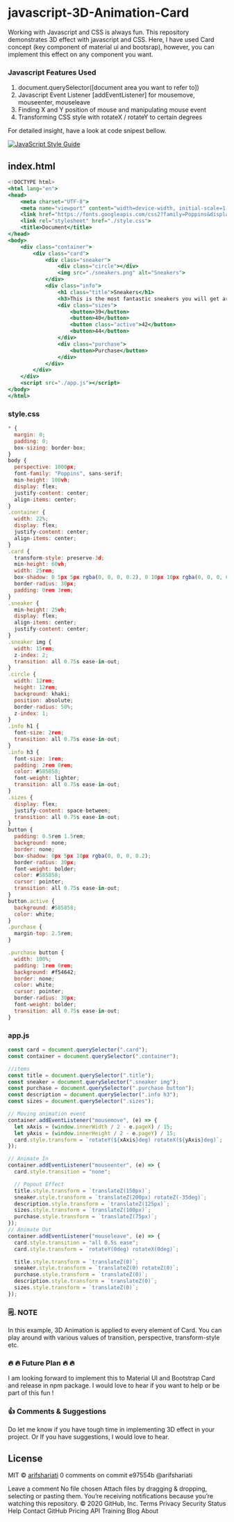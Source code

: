 
# javascript-3D-Animation-Card

Working with Javascript and CSS is always fun. This repository demonstrates 3D effect with javascript and CSS. Here, I have used Card concept (key component of material ui and bootsrap), however, you can implement this effect on any component you want.


### Javascript Features Used

1. document.querySelector([document area you want to refer to])
2. Javascript Event Listener [addEventListener] for mousemove, mouseenter, mouseleave
3. Finding X and Y position of mouse and manipulating mouse event
4. Transforming CSS style with rotateX / rotateY to certain degrees

For detailed insight, have a look at code snipest bellow.

[![JavaScript Style Guide](https://img.shields.io/badge/code_style-standard-brightgreen.svg)](https://standardjs.com)


## index.html 

```jsx
<!DOCTYPE html>
<html lang="en">
<head>
    <meta charset="UTF-8">
    <meta name="viewport" content="width=device-width, initial-scale=1.0">
    <link href="https://fonts.googleapis.com/css2?family=Poppins&display=swap" rel="stylesheet">
    <link rel="stylesheet" href="./style.css">
    <title>Document</title>
</head>
<body>
    <div class="container">
        <div class="card">
            <div class="sneaker">
                <div class="circle"></div>
                <img src="./sneakers.png" alt="Sneakers">
            </div>
            <div class="info">
                <h1 class="title">Sneakers</h1>
                <h3>This is the most fantastic sneakers you will get around</h3>
                <div class="sizes">
                    <button>39</button>
                    <button>40</button>
                    <button class="active">42</button>
                    <button>44</button>
                </div>
                <div class="purchase">
                    <button>Purchase</button>
                </div>
            </div>
        </div>
    </div>
    <script src="./app.js"></script>
</body>
</html>
```

### style.css

```jsx
* {
  margin: 0;
  padding: 0;
  box-sizing: border-box;
}
body {
  perspective: 1000px;
  font-family: "Poppins", sans-serif;
  min-height: 100vh;
  display: flex;
  justify-content: center;
  align-items: center;
}
.container {
  width: 22%;
  display: flex;
  justify-content: center;
  align-items: center;
}
.card {
  transform-style: preserve-3d;
  min-height: 60vh;
  width: 25rem;
  box-shadow: 0 5px 5px rgba(0, 0, 0, 0.2), 0 10px 10px rgba(0, 0, 0, 0.2);
  border-radius: 30px;
  padding: 0rem 3rem;
}
.sneaker {
  min-height: 25vh;
  display: flex;
  align-items: center;
  justify-content: center;
}
.sneaker img {
  width: 15rem;
  z-index: 2;
  transition: all 0.75s ease-in-out;
}
.circle {
  width: 12rem;
  height: 12rem;
  background: khaki;
  position: absolute;
  border-radius: 50%;
  z-index: 1;
}
.info h1 {
  font-size: 2rem;
  transition: all 0.75s ease-in-out;
}
.info h3 {
  font-size: 1rem;
  padding: 2rem 0rem;
  color: #585858;
  font-weight: lighter;
  transition: all 0.75s ease-in-out;
}
.sizes {
  display: flex;
  justify-content: space-between;
  transition: all 0.75s ease-in-out;
}
button {
  padding: 0.5rem 1.5rem;
  background: none;
  border: none;
  box-shadow: 0px 5px 10px rgba(0, 0, 0, 0.2);
  border-radius: 30px;
  font-weight: bolder;
  color: #585858;
  cursor: pointer;
  transition: all 0.75s ease-in-out;
}
button.active {
  background: #585858;
  color: white;
}
.purchase {
  margin-top: 2.5rem;
}

.purchase button {
  width: 100%;
  padding: 1rem 0rem;
  background: #f54642;
  border: none;
  color: white;
  cursor: pointer;
  border-radius: 30px;
  font-weight: bolder;
  transition: all 0.75s ease-in-out;
}

```

### app.js

```jsx
const card = document.querySelector(".card");
const container = document.querySelector(".container");

//items
const title = document.querySelector(".title");
const sneaker = document.querySelector(".sneaker img");
const purchase = document.querySelector(".purchase button");
const description = document.querySelector(".info h3");
const sizes = document.querySelector(".sizes");

// Moving animation event
container.addEventListener("mousemove", (e) => {
  let xAxis = (window.innerWidth / 2 - e.pageX) / 15;
  let yAxis = (window.innerHeight / 2 - e.pageY) / 15;
  card.style.transform = `rotateY(${xAxis}deg) rotateX(${yAxis}deg)`;
});

// Animate In
container.addEventListener("mouseenter", (e) => {
  card.style.transition = "none";

  // Popout Effect
  title.style.transform = `translateZ(150px)`;
  sneaker.style.transform = `translateZ(200px) rotateZ(-35deg)`;
  description.style.transform = `translateZ(125px)`;
  sizes.style.transform = `translateZ(100px)`;
  purchase.style.transform = `translateZ(75px)`;
});
// Animate Out
container.addEventListener("mouseleave", (e) => {
  card.style.transition = "all 0.5s ease";
  card.style.transform = `rotateY(0deg) rotateX(0deg)`;

  title.style.transform = `translateZ(0)`;
  sneaker.style.transform = `translateZ(0) rotateZ(0)`;
  purchase.style.transform = `translateZ(0)`;
  description.style.transform = `translateZ(0)`;
  sizes.style.transform = `translateZ(0)`;
});
```


### 🗒️.  NOTE 

In this example, 3D Animation is applied to every element of Card. You can play around with various values of transition, perspective, transform-style etc.

### 🔥 🔥  Future Plan  🔥 🔥
I am looking forward to implement this to Material UI and Bootstrap Card and release in npm package. I would love to hear if you want to help or be part of this fun !

### 👍   Comments & Suggestions
Do let me know if you have tough time in implementing 3D effect in your project. Or If you have suggestions, I would love to hear.

## License

MIT © [arifshariati](https://github.com/arifshariati)
0 comments on commit e97554b
@arifshariati
 
 
Leave a comment
No file chosen
Attach files by dragging & dropping, selecting or pasting them.
 You’re receiving notifications because you’re watching this repository.
© 2020 GitHub, Inc.
Terms
Privacy
Security
Status
Help
Contact GitHub
Pricing
API
Training
Blog
About

